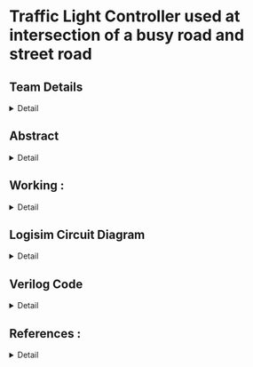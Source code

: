 
# Traffic Light Controller used at intersection of a busy road and street road

<!-- First Section -->
## Team Details

<details>
  <summary>Detail</summary>

  > Semester: 3rd Sem B. Tech. CSE

  > Section: S1

Team Members :
<h5>1.221CS110 - A. Yoga Anil Kumar - Anumola Yoga AnilKumar.221cs110@nitk.edu.in - 7013014805 </h5>
<h5>2.221CS161 - Umang Agarwal      - umangagarwal.221cs161@nitk.edu.in           -9958794560 </h5>
<h5>3.221CS162 - V.Taraka Ravindra  - tarakaravindra.221cs162@nitk.edu.in        - 7569248124  </h5>
</details>

<!-- Second Section -->
## Abstract
<details>
  <summary>Detail</summary>
  
  <p>
  The simple traffic light controller design project was introduced to alleviate this shortcoming and gain experience in solving implementation and interfacing problems of a modern digital system. we implement a fully functional traffic signal controller for a four-way intersection between a busy road and village road, where less traffic is present. Intersection is complete with sensors to detect the presence of vehicles waiting at or approaching the inter-section .</p>
  <p>These include HDL for modeling and finite state machines, and serial communication. Traffic lights, also known as traffic lamps, traffic signals, stoplight, stop-and-go lights semaphore or robots, are signaling devices positioned at pedestrian crossings, road intersections, and other locations to control competing flows of traffic. Traffic lights have installed in most cities around the world to control the flow of traffic.It assign the right of way to road users by the use of lights in standard colors (Red - Yellow - Green), using a universal color code (and a precise sequence, for color blind). It requires us to develop a state machine based controller for traffic signals at a four-way 
</p>
</details>
<!-- Third Section -->
<h2>Working  : </h2>
<details>
  <summary>Detail</summary>
<h3>Description : </h3>
<p>
 As we know,Traffic lights are an essential part of road safety and help regulate the flow of traffic at intersections.We are implementing this project based on “Finite State Machine(FSM)” concepts to meet the requirements. Our project basically controls the traffic lights between intersection of a very Busy road (eg : highway road) and a normal road (eg : street road) with certain time delays for each of the color to change. 
</p>
<p>
 The implementation of a Finite State Machine (FSM) for traffic control at the intersection of a busy highway and a quieter street road demonstrates a systematic and efficient approach to managing traffic flow while prioritizing safety. This system is designed to enhance road safety and optimize traffic management.
</p>
<p>
 In this FSM-based system, the primary objective is to ensure the smooth flow of traffic along the highway road. To accomplish this, the green signal remains active by default, prioritizing the highway road. However, the installation of sensors at the entrance of the street road allows the system to detect the presence of vehicles. When a vehicle is sensed, the sensor triggers a state transition, and the green signal on the highway side is temporarily interrupted.
</p>
<p>
 During this transition, the green light on the highway side switches to red, allowing the vehicle on the street road to access the intersection safely. After a predetermined time delay, the green signal returns to the highway road, resuming the priority flow. This intelligent traffic control system efficiently balances the needs of both the busy highway and the village road, ensuring safety and optimizing traffic flow at the intersection.
</p>
<p>
 Incorporating timers for each traffic light phase is a crucial aspect of your traffic control system, enhancing its precision and safety. The specific timing intervals you've mentioned are well-suited to maintain efficient traffic flow and minimize congestion at the intersection.
 <ul>
    <li><h4>Green Light for Highway (16 seconds): </h4>Allowing a 16-second green light for the busy highway road ensures that traffic on this route experiences extended periods of priority. This long duration reduces the frequency of traffic light transitions, promoting smoother traffic flow and reducing the potential for congestion.</li>
  <li><h4>Green Light for Street Road (8 seconds): </h4>With an 8-second green light for the street road, vehicles from the quieter road have a brief but adequate window of time to enter the intersection when the sensor is triggered. This timing optimizes the throughput for the village road without causing excessive delays for highway traffic.</li>
  <li><h4>Yellow Light (4 seconds): </h4>The 4-second yellow light phase serves as a crucial safety buffer between the green and red light transitions. It signals to all approaching vehicles that a change in traffic conditions is imminent, allowing them to prepare to stop safely. This yellow phase is especially important at such a high-traffic intersection, where sudden stops could lead to accidents.</li>
 </ul>
</p>
<p>
 Busy road is considered as North-South road and Street road is considered as East-west road. We defined four states named S0,S1,S2,S3 in our Finite State Machine. Each State has a certain time delays from moving to another state. As per the FSM below we want to change the states. Using d-flip flops we can achieve it.                       
</p>
<p>
 Let us say S1 and S0 represents bits of my present state and A and B represents bits of my Future state, and T be the timer for each of the states. Consider the following truth table. 
</p>
<h4>Functional Tables</h4>
<img src="https://github.com/Ravindra162/Traffic-Light-Controller-using-logisim-and-verilog/blob/main/Snapshots/Screenshot%202023-10-25%20164448.png?raw=true" alt="Something"/>

<p>
 Using K-map we can get the expression for A and B. Our expression’s are :
A = S1’ S0 T + S1 S0’ + S1 T’      <br>             B = S0’ T + S0 T’ = S0 ^  T<br>
Each state implies to 6 outputs such as Red light in North-south road (Busy road) as Rns<br>
                                                                       Yellow light in North-South road as Yns
                                                                        Green light in North-South road as Gns
                                                                        Red light in East-West road (street road) as Rew
                                                                       Yellow light in East-West road as Yns
                                                                        Green light in East-West road as Gns

</p>
<img width="529" src= 'https://github.com/Ravindra162/Traffic-Light-Controller-using-logisim-and-verilog/assets/121024571/6df13848-a3d6-4fe9-8142-ee598cf12c9e'alt="Screenshot 2023-10-25 164500" src="https://github.com/Ravindra162/Traffic-Light-Controller-using-logisim-and-verilog/assets/121024571/7d42ef2f-b3e1-45ab-96a6-58684886c3a9">
<p>
 Using K-map we can get the expression for Rns, Yns, Gns, Rew, Yew and Gew. Our expression’s are :<br>
Rns = S1<br>
Yns = S1’  S0 <br>
Gns = S1’  S0’ <br>
Rew = S1’ <br>
Yew = S0 S1 <br>
Gew = S1 S0’ <br>
</p>
<img src="https://github.com/Ravindra162/Traffic-Light-Controller-using-logisim-and-verilog/blob/main/Snapshots/Screenshot%202023-10-25%20164537.png?raw=true" alt = "Func table"/>

<h3>Timers Used : </h3>
<p>
 We used a timing sequence of (if a vehicle present on the street road) the red signal in east-west road or green in the north-south road remains for 16 seconds in the Hardware part (as per convinience of usage of gates) where as 32 seconds in the verilog code. Yellow remains for 4 seconds and Green light on the  street road remains for 8 seconds (in   hardware part (logisim)) and 16 seconds in the verilog code. In the hardware part , we implement showing the timers using 7 segment displays using counters.
</p>

</details>

<!-- Fourth Section -->
## Logisim Circuit Diagram
<details>
  <summary>Detail</summary>
<img width="513" src = 'https://github.com/Ravindra162/Traffic-Light-Controller-using-logisim-and-verilog/blob/main/Snapshots/Screenshot%202023-10-25%20170032.png?raw=true' alt="Screenshot 2023-10-25 170032" src="https://github.com/Ravindra162/Traffic-Light-Controller-using-logisim-and-verilog/assets/121024571/0f7186de-04e7-4bbf-b344-cec38386db60">
<h4>32-bit counter : </h4>
<img width="553" src = 'https://github.com/Ravindra162/Traffic-Light-Controller-using-logisim-and-verilog/blob/main/Snapshots/Screenshot%202023-10-25%20170047.png?raw=true' alt="Screenshot 2023-10-25 170047" src="https://github.com/Ravindra162/Traffic-Light-Controller-using-logisim-and-verilog/assets/121024571/221870d8-d6b4-4fe8-9e60-9a18e3c4eae9">
<h4>Main component : </h4>
<img width="579" src = "https://github.com/Ravindra162/Traffic-Light-Controller-using-logisim-and-verilog/blob/main/Snapshots/Screenshot%202023-10-25%20170054.png?raw=true" alt="Screenshot 2023-10-25 170054" src="https://github.com/Ravindra162/Traffic-Light-Controller-using-logisim-and-verilog/assets/121024571/fab920ac-b4b1-4f0f-a82e-358380e716ea">
<h4>2bit number on 7-segment display</h4>
<img width="479" src="https://github.com/Ravindra162/Traffic-Light-Controller-using-logisim-and-verilog/blob/main/Snapshots/Screenshot%202023-10-25%20170104.png?raw=true" alt="Screenshot 2023-10-25 170104">
</details>

<!-- Fifth Section -->
## Verilog Code
<details>
  <summary>Detail</summary>
 
`timescale 1ns / 1ps

module Traffic
(
  input [4:0] nsCounter,
  input [3:0] ewCounter,
  input [1:0] yellowCounter,
  input NS_VEHICLE_DETECT,
  input EW_VEHICLE_DETECT,
  output reg NS_RED,
  output reg NS_YELLOW,
  output reg NS_GREEN,
  output reg EW_RED,
  output reg EW_YELLOW,
  output reg EW_GREEN
);

  // Sets the start state at: 001100
  initial begin
    NS_RED <= 0;
    NS_YELLOW <= 0;
    NS_GREEN <= 1;
    EW_RED <= 1;
    EW_YELLOW <= 0;
    EW_GREEN <= 0;
  end

  always @ (nsCounter) begin
  	// Sets the start state at: 010100
    if (nsCounter == 31 & EW_VEHICLE_DETECT & NS_GREEN) begin
       NS_RED <= 0;
       NS_YELLOW <= 1;
       NS_GREEN <= 0;
       EW_RED <= 1;
       EW_YELLOW <= 0;
       EW_GREEN <= 0;
    end
  end

  // Sets the start state at: 100010
  always @ (ewCounter) begin
    if (ewCounter == 15 & EW_GREEN) begin
       NS_RED <= 1;
       NS_YELLOW <= 0;
       NS_GREEN <= 0;
       EW_RED <= 0;
       EW_YELLOW <= 1;
       EW_GREEN <= 0;
    end
  end

  // Sets the start state at: 001100
  always @ (yellowCounter) begin
    if (yellowCounter == 3 & NS_YELLOW) begin
       NS_RED <= 1;
       NS_YELLOW <= 0;
       NS_GREEN <= 0;
       EW_RED <= 0;
       EW_YELLOW <= 0;
       EW_GREEN <= 1;
    end
 // Sets the start state at: 100001
    if (yellowCounter == 3 & EW_YELLOW) begin
       NS_RED <= 0;
       NS_YELLOW <= 0;
       NS_GREEN <= 1;
       EW_RED <= 1;
       EW_YELLOW <= 0;
       EW_GREEN <= 0;
    end
  end
endmodule


/*
    A Counter for the North-South Traffic Light
    Counts from 0-31
*/
module nsCounter
(
    input clk,
    output [4:0] count
);

  wire clk;
  reg[4:0] count;

  initial
    	count = 0;

  always @ ( negedge clk )
    		count[0] <= ~count[0];

  always @ ( negedge count[0] )
    		count[1] <= ~count[1];

  always @ ( negedge count[1] )
    		count[2] <= ~count[2];

  always @ ( negedge count[2] )
    		count[3] <= ~count[3];

  always @ ( negedge count[3] )
    		count[4] <= ~count[4];

endmodule


/*
    A Counter for the East-West Traffic Light
    Counts from 0-15
*/
module ewCounter
(
    input clk,
    output [3:0] count
);

  wire clk;
  reg[3:0] count;

  initial
    	count = 0;

  always @ ( negedge clk )
    		count[0] <= ~count[0];

  always @ ( negedge count[0] )
    		count[1] <= ~count[1];

  always @ ( negedge count[1] )
    		count[2] <= ~count[2];

  always @ ( negedge count[2] )
    		count[3] <= ~count[3];

endmodule


/*
    A Counter for the common yellow Traffic Light
    Counts from 0-3
*/
module yellowCounter
(
  input clk,
 	output [1:0] count
);

  wire clk;
  reg[1:0] count;

  initial
    	count = 0;

  always @ ( negedge clk )
    		count[0] <= ~count[0];

  always @ ( negedge count[0] )
    		count[1] <= ~count[1];

endmodule
`include"Traffic_eng312_proj3.v"
module Traffic_Test_1;

  // Inputs
  reg NS_VEHICLE_DETECT;
  reg EW_VEHICLE_DETECT;

  // Outputs
  wire NS_RED;
  wire NS_YELLOW;
  wire NS_GREEN;
  wire EW_RED;
  wire EW_YELLOW;
  wire EW_GREEN;

  // Clock
  reg clk;

  // Counters
  wire[4:0] count1;
  wire[3:0] count2;
  wire[1:0] count3;

  // Counter Modules
  nsCounter clock1(clk, count1); 	 // Count a total of 32 seconds
  ewCounter clock2(clk, count2); 	 // Counts a total of 16 seconds
  yellowCounter clock3(clk, count3); // Counts a total of 4 seconds

  // Main Traffic Module
  Traffic CORE (count1, count2, count3, NS_VEHICLE_DETECT, EW_VEHICLE_DETECT, NS_RED, NS_YELLOW, NS_GREEN, EW_RED, EW_YELLOW, EW_GREEN);

  initial begin

    clk = 0;
   
   
    $dumpfile("Traffic_test_1.vcd");
    $dumpvars(0,Traffic_Test_1);
    $display("  NS | EW ");
    $display("R Y G R Y G ");
    $monitor("%h %h %h %h %h %h", NS_RED, NS_YELLOW, NS_GREEN, EW_RED, EW_YELLOW, EW_GREEN);
     #10 NS_VEHICLE_DETECT = 0;#10 EW_VEHICLE_DETECT = 0;
     #10 NS_VEHICLE_DETECT = 0;#10 EW_VEHICLE_DETECT = 1;
     #10 NS_VEHICLE_DETECT = 0;#10 EW_VEHICLE_DETECT = 1;
     #10 NS_VEHICLE_DETECT = 0;#10 EW_VEHICLE_DETECT = 0;
     #10 NS_VEHICLE_DETECT = 0;#10 EW_VEHICLE_DETECT = 0;
     #10 NS_VEHICLE_DETECT = 0;#10 EW_VEHICLE_DETECT = 0;
    #1000 $finish;
  end

  always begin
    #1 clk = ~clk;
  end
endmodule
module Traffic_Test_2;

  // Inputs
  reg NS_VEHICLE_DETECT;
  reg EW_VEHICLE_DETECT;

  // Outputs
  wire NS_RED;
  wire NS_YELLOW;
  wire NS_GREEN;
  wire EW_RED;
  wire EW_YELLOW;
  wire EW_GREEN;

  // Clock
  reg clk;

  // Counters
  wire[4:0] count1;
  wire[3:0] count2;
  wire[1:0] count3;

  // Counter Modules
  nsCounter clock1(clk, count1); 	 // Count a total of 32 seconds
  ewCounter clock2(clk, count2); 	 // Counts a total of 16 seconds
  yellowCounter clock3(clk, count3); // Counts a total of 4 seconds

  // Main Traffic Module
  Traffic CORE (count1, count2, count3, NS_VEHICLE_DETECT, EW_VEHICLE_DETECT, NS_RED, NS_YELLOW, NS_GREEN, EW_RED, EW_YELLOW, EW_GREEN);

  initial begin

    clk = 0;
    NS_VEHICLE_DETECT = 0;
    EW_VEHICLE_DETECT = 0;

    $display("  NS | EW ");
    $display("R Y G R Y G ");
    $monitor("%h %h %h %h %h %h", NS_RED, NS_YELLOW, NS_GREEN, EW_RED, EW_YELLOW, EW_GREEN);

    #1000 $finish;
  end

  always begin
    #1 clk = ~clk;
  end
endmodule

</details>
<h2>References  : </h2>
<details>
<summary>Detail</summary>
 <h3>
  1.https://electronics.stackexchange.com/questions/50890/how-do-i-implement-a-simple-finite-state-machine-with-2-t-flip-flops
 </h3>
 <h3>
 2.	https://www.electronics-tutorial.net/finite-state-machines/FSM-Applications/Traffic-Light-Controller/
 </h3>
 <h3>
 3.	https://ocw.mit.edu/courses/6-111-introductory-digital-systems-laboratory-fall-2002/09bd41368db0c3f65396b13cee7cf8fb_lab2.pdf
 </h3>
</details>
